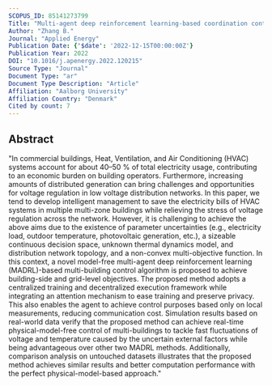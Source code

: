 ```yaml
---
SCOPUS_ID: 85141273799
Title: "Multi-agent deep reinforcement learning-based coordination control for grid-aware multi-buildings"
Author: "Zhang B."
Journal: "Applied Energy"
Publication Date: {'$date': '2022-12-15T00:00:00Z'}
Publication Year: 2022
DOI: "10.1016/j.apenergy.2022.120215"
Source Type: "Journal"
Document Type: "ar"
Document Type Description: "Article"
Affiliation: "Aalborg University"
Affiliation Country: "Denmark"
Cited by count: 7
---
```


## Abstract
"In commercial buildings, Heat, Ventilation, and Air Conditioning (HVAC) systems account for about 40–50 % of total electricity usage, contributing to an economic burden on building operators. Furthermore, increasing amounts of distributed generation can bring challenges and opportunities for voltage regulation in low voltage distribution networks. In this paper, we tend to develop intelligent management to save the electricity bills of HVAC systems in multiple multi-zone buildings while relieving the stress of voltage regulation across the network. However, it is challenging to achieve the above aims due to the existence of parameter uncertainties (e.g., electricity load, outdoor temperature, photovoltaic generation, etc.), a sizeable continuous decision space, unknown thermal dynamics model, and distribution network topology, and a non-convex multi-objective function. In this context, a novel model-free multi-agent deep reinforcement learning (MADRL)-based multi-building control algorithm is proposed to achieve building-side and grid-level objectives. The proposed method adopts a centralized training and decentralized execution framework while integrating an attention mechanism to ease training and preserve privacy. This also enables the agent to achieve control purposes based only on local measurements, reducing communication cost. Simulation results based on real-world data verify that the proposed method can achieve real-time physical-model-free control of multi-buildings to tackle fast fluctuations of voltage and temperature caused by the uncertain external factors while being advantageous over other two MADRL methods. Additionally, comparison analysis on untouched datasets illustrates that the proposed method achieves similar results and better computation performance with the perfect physical-model-based approach."
